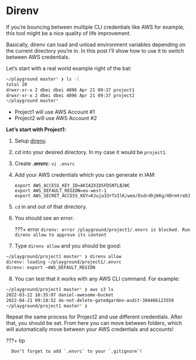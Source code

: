 # Direnv

If you’re bouncing between multiple CLI credentials like AWS for example, this tool might be a nice quality of life improvement.

Basically, direnv can load and unload environment variables depending on the current directory you’re in. In this post I’ll show how to use it to switch between AWS credentials.

Let’s start with a real world example right of the bat:
```bash
~/playground master* ❯ ls -l
total 20
drwxr-xr-x 2 dbei dbei 4096 Apr 21 09:37 project1
drwxr-xr-x 2 dbei dbei 4096 Apr 21 09:37 project2
~/playground master* 
```

* Project1 will use AWS Account #1
* Project2 will use AWS Account #2

**Let’s start with Project1:**

1. Setup [direnv](https://direnv.net/).

2. cd into your desired directory. In my case it would be `project1`.
   
3. Create **.envrc**: `vi .envrc`
   
4. Add your AWS credentials which you can generate in IAM:
   ```
   export AWS_ACCESS_KEY_ID=AKIAZXIDSFDSNTLBJWC
   export AWS_DEFAULT_REGION=eu-west-1
   export AWS_SECRET_ACCESS_KEY=KJuja33rTxIlK/wee/DsdrdhjKKg/HDrmtreDJ
   ```
5. `cd` in and out of that directory.


6. You should see an error: 

    ???+ error
        ```
        direnv: error /playground/project1/.envrc is blocked. Run direnv allow to approve its content
        ```

7. Type `direnv allow` and you should be good:
```bash
~/playground/project1 master* ❯ direnv allow
direnv: loading ~/playground/project1/.envrc
direnv: export ~AWS_DEFAULT_REGION
```

8. You can test that it works with any AWS CLI command. For example:
```bash
~/playground/project1 master* ❯ aws s3 ls
2022-03-22 16:35:07 daniel-awesome-bucket
2022-04-21 09:18:52 do-not-delete-gatedgarden-audit-384466123559
~/playground/project1 master* ❯
```

Repeat the same process for Project2 and use different credentials. After that, you should be set. From here you can move between folders, which will automatically move between your AWS credentials and accounts!

???+ tip

      Don’t forget to add `.envrc` to your `.gitignore`!
